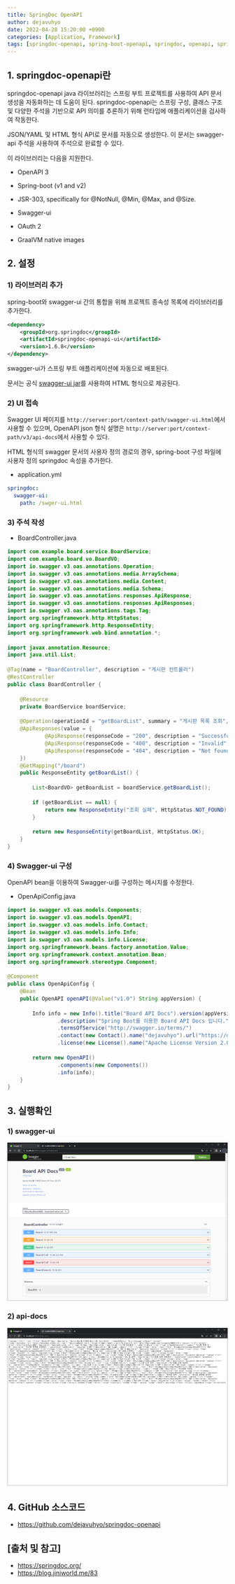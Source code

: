 ```yaml
---
title: SpringDoc OpenAPI
author: dejavuhyo
date: 2022-04-28 15:20:00 +0900
categories: [Application, Framework]
tags: [springdoc-openapi, spring-boot-openapi, springdoc, openapi, spring-openapi, swagger, spring-swagger, api-docs, swagger-api]
---
```


## 1. springdoc-openapi란
springdoc-openapi java 라이브러리는 스프링 부트 프로젝트를 사용하여 API 문서 생성을 자동화하는 데 도움이 된다. springdoc-openapi는 스프링 구성, 클래스 구조 및 다양한 주석을 기반으로 API 의미를 추론하기 위해 런타임에 애플리케이션을 검사하여 작동한다.

JSON/YAML 및 HTML 형식 API로 문서를 자동으로 생성한다. 이 문서는 swagger-api 주석을 사용하여 주석으로 완료할 수 있다.

이 라이브러리는 다음을 지원한다.

* OpenAPI 3

* Spring-boot (v1 and v2)

* JSR-303, specifically for @NotNull, @Min, @Max, and @Size.

* Swagger-ui

* OAuth 2

* GraalVM native images

## 2. 설정

### 1) 라이브러리 추가
spring-boot와 swagger-ui 간의 통합을 위해 프로젝트 종속성 목록에 라이브러리를 추가한다.

```xml
<dependency>
    <groupId>org.springdoc</groupId>
    <artifactId>springdoc-openapi-ui</artifactId>
    <version>1.6.8</version>
</dependency>
```

swagger-ui가 스프링 부트 애플리케이션에 자동으로 배포된다.

문서는 공식 [swagger-ui jar](https://github.com/swagger-api/swagger-ui)를 사용하여 HTML 형식으로 제공된다.

### 2) UI 접속
Swagger UI 페이지를 `http://server:port/context-path/swagger-ui.html`에서 사용할 수 있으며, OpenAPI json 형식 설명은 `http://server:port/context-path/v3/api-docs`에서 사용할 수 있다.

HTML 형식의 swagger 문서의 사용자 정의 경로의 경우, spring-boot 구성 파일에 사용자 정의 springdoc 속성을 추가한다.

* application.yml

```yml
springdoc:
  swagger-ui:
    path: /swger-ui.html
```

### 3) 주석 작성

* BoardController.java

```java
import com.example.board.service.BoardService;
import com.example.board.vo.BoardVO;
import io.swagger.v3.oas.annotations.Operation;
import io.swagger.v3.oas.annotations.media.ArraySchema;
import io.swagger.v3.oas.annotations.media.Content;
import io.swagger.v3.oas.annotations.media.Schema;
import io.swagger.v3.oas.annotations.responses.ApiResponse;
import io.swagger.v3.oas.annotations.responses.ApiResponses;
import io.swagger.v3.oas.annotations.tags.Tag;
import org.springframework.http.HttpStatus;
import org.springframework.http.ResponseEntity;
import org.springframework.web.bind.annotation.*;

import javax.annotation.Resource;
import java.util.List;

@Tag(name = "BoardController", description = "게시판 컨트롤러")
@RestController
public class BoardController {

    @Resource
    private BoardService boardService;

    @Operation(operationId = "getBoardList", summary = "게시판 목록 조회", description = "게시판 목록을 조회한다.", tags = {"BoardController"})
    @ApiResponses(value = {
            @ApiResponse(responseCode = "200", description = "Successful Operation", content = @Content(array = @ArraySchema(schema = @Schema(implementation = BoardVO.class)))),
            @ApiResponse(responseCode = "400", description = "Invalid", content = @Content(array = @ArraySchema(schema = @Schema(implementation = BoardVO.class)))),
            @ApiResponse(responseCode = "404", description = "Not found", content = @Content(array = @ArraySchema(schema = @Schema(implementation = BoardVO.class))))
    })
    @GetMapping("/board")
    public ResponseEntity getBoardList() {

        List<BoardVO> getBoardList = boardService.getBoardList();

        if (getBoardList == null) {
            return new ResponseEntity("조회 실패", HttpStatus.NOT_FOUND);
        }

        return new ResponseEntity(getBoardList, HttpStatus.OK);
    }
}
```

### 4) Swagger-ui 구성
OpenAPI bean을 이용하여 Swagger-ui를 구성하는 메시지를 수정한다.

* OpenApiConfig.java

```java
import io.swagger.v3.oas.models.Components;
import io.swagger.v3.oas.models.OpenAPI;
import io.swagger.v3.oas.models.info.Contact;
import io.swagger.v3.oas.models.info.Info;
import io.swagger.v3.oas.models.info.License;
import org.springframework.beans.factory.annotation.Value;
import org.springframework.context.annotation.Bean;
import org.springframework.stereotype.Component;

@Component
public class OpenApiConfig {
    @Bean
    public OpenAPI openAPI(@Value("v1.0") String appVersion) {

        Info info = new Info().title("Board API Docs").version(appVersion)
                .description("Spring Boot를 이용한 Board API Docs 입니다.")
                .termsOfService("http://swagger.io/terms/")
                .contact(new Contact().name("dejavuhyo").url("https://dejavuhyo.github.io/").email("dejavuhyo@gmail.com"))
                .license(new License().name("Apache License Version 2.0").url("http://www.apache.org/licenses/LICENSE-2.0"));

        return new OpenAPI()
                .components(new Components())
                .info(info);
    }
}
```

## 3. 실행확인

### 1) swagger-ui

![swagger-ui](/assets/img/2022-04-28-springdoc-openapi/swagger-ui.png)

### 2) api-docs

![api-docs](/assets/img/2022-04-28-springdoc-openapi/api-docs.png)

## 4. GitHub 소스코드

* <https://github.com/dejavuhyo/springdoc-openapi>

## [출처 및 참고]
* <https://springdoc.org/>
* <https://blog.jiniworld.me/83>
